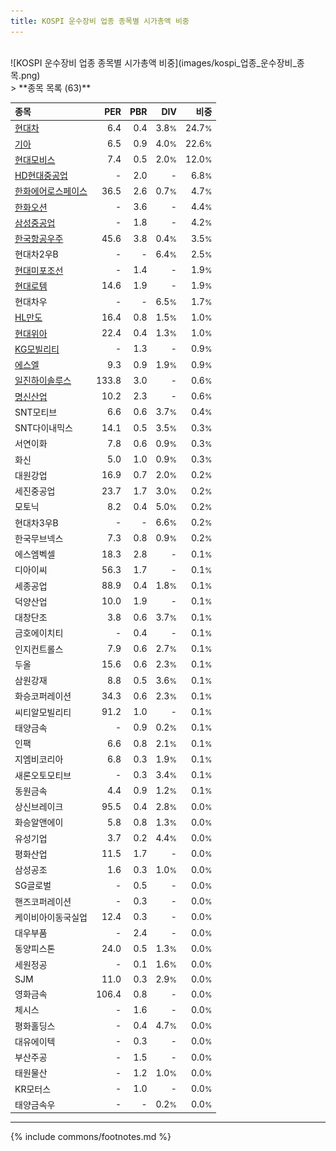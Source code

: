 ```yaml
---
title: KOSPI 운수장비 업종 종목별 시가총액 비중
---
```

<br>
![KOSPI 운수장비 업종 종목별 시가총액 비중](images/kospi_업종_운수장비_종목.png)
<br>
> **종목 목록 (63)**<a id="list"></a>

| **종목** | **PER** | **PBR** | **DIV** | **비중** |
| :------- | ------: | ------: | ------: | -------: |
| [현대차](/005380/) | 6.4 | 0.4 | 3.8<small>%</small> | 24.7<small>%</small> |
| [기아](/000270/) | 6.5 | 0.9 | 4.0<small>%</small> | 22.6<small>%</small> |
| [현대모비스](/012330/) | 7.4 | 0.5 | 2.0<small>%</small> | 12.0<small>%</small> |
| [HD현대중공업](/329180/) | - | 2.0 | - | 6.8<small>%</small> |
| [한화에어로스페이스](/012450/) | 36.5 | 2.6 | 0.7<small>%</small> | 4.7<small>%</small> |
| [한화오션](/042660/) | - | 3.6 | - | 4.4<small>%</small> |
| [삼성중공업](/010140/) | - | 1.8 | - | 4.2<small>%</small> |
| [한국항공우주](/047810/) | 45.6 | 3.8 | 0.4<small>%</small> | 3.5<small>%</small> |
| 현대차2우B | - | - | 6.4<small>%</small> | 2.5<small>%</small> |
| [현대미포조선](/010620/) | - | 1.4 | - | 1.9<small>%</small> |
| [현대로템](/064350/) | 14.6 | 1.9 | - | 1.9<small>%</small> |
| 현대차우 | - | - | 6.5<small>%</small> | 1.7<small>%</small> |
| [HL만도](/204320/) | 16.4 | 0.8 | 1.5<small>%</small> | 1.0<small>%</small> |
| [현대위아](/011210/) | 22.4 | 0.4 | 1.3<small>%</small> | 1.0<small>%</small> |
| [KG모빌리티](/003620/) | - | 1.3 | - | 0.9<small>%</small> |
| [에스엘](/005850/) | 9.3 | 0.9 | 1.9<small>%</small> | 0.9<small>%</small> |
| [일진하이솔루스](/271940/) | 133.8 | 3.0 | - | 0.6<small>%</small> |
| [명신산업](/009900/) | 10.2 | 2.3 | - | 0.6<small>%</small> |
| SNT모티브 | 6.6 | 0.6 | 3.7<small>%</small> | 0.4<small>%</small> |
| SNT다이내믹스 | 14.1 | 0.5 | 3.5<small>%</small> | 0.3<small>%</small> |
| 서연이화 | 7.8 | 0.6 | 0.9<small>%</small> | 0.3<small>%</small> |
| 화신 | 5.0 | 1.0 | 0.9<small>%</small> | 0.3<small>%</small> |
| 대원강업 | 16.9 | 0.7 | 2.0<small>%</small> | 0.2<small>%</small> |
| 세진중공업 | 23.7 | 1.7 | 3.0<small>%</small> | 0.2<small>%</small> |
| 모토닉 | 8.2 | 0.4 | 5.0<small>%</small> | 0.2<small>%</small> |
| 현대차3우B | - | - | 6.6<small>%</small> | 0.2<small>%</small> |
| 한국무브넥스 | 7.3 | 0.8 | 0.9<small>%</small> | 0.2<small>%</small> |
| 에스엠벡셀 | 18.3 | 2.8 | - | 0.1<small>%</small> |
| 디아이씨 | 56.3 | 1.7 | - | 0.1<small>%</small> |
| 세종공업 | 88.9 | 0.4 | 1.8<small>%</small> | 0.1<small>%</small> |
| 덕양산업 | 10.0 | 1.9 | - | 0.1<small>%</small> |
| 대창단조 | 3.8 | 0.6 | 3.7<small>%</small> | 0.1<small>%</small> |
| 금호에이치티 | - | 0.4 | - | 0.1<small>%</small> |
| 인지컨트롤스 | 7.9 | 0.6 | 2.7<small>%</small> | 0.1<small>%</small> |
| 두올 | 15.6 | 0.6 | 2.3<small>%</small> | 0.1<small>%</small> |
| 삼원강재 | 8.8 | 0.5 | 3.6<small>%</small> | 0.1<small>%</small> |
| 화승코퍼레이션 | 34.3 | 0.6 | 2.3<small>%</small> | 0.1<small>%</small> |
| 씨티알모빌리티 | 91.2 | 1.0 | - | 0.1<small>%</small> |
| 태양금속 | - | 0.9 | 0.2<small>%</small> | 0.1<small>%</small> |
| 인팩 | 6.6 | 0.8 | 2.1<small>%</small> | 0.1<small>%</small> |
| 지엠비코리아 | 6.8 | 0.3 | 1.9<small>%</small> | 0.1<small>%</small> |
| 새론오토모티브 | - | 0.3 | 3.4<small>%</small> | 0.1<small>%</small> |
| 동원금속 | 4.4 | 0.9 | 1.2<small>%</small> | 0.1<small>%</small> |
| 상신브레이크 | 95.5 | 0.4 | 2.8<small>%</small> | 0.0<small>%</small> |
| 화승알앤에이 | 5.8 | 0.8 | 1.3<small>%</small> | 0.0<small>%</small> |
| 유성기업 | 3.7 | 0.2 | 4.4<small>%</small> | 0.0<small>%</small> |
| 평화산업 | 11.5 | 1.7 | - | 0.0<small>%</small> |
| 삼성공조 | 1.6 | 0.3 | 1.0<small>%</small> | 0.0<small>%</small> |
| SG글로벌 | - | 0.5 | - | 0.0<small>%</small> |
| 핸즈코퍼레이션 | - | 0.3 | - | 0.0<small>%</small> |
| 케이비아이동국실업 | 12.4 | 0.3 | - | 0.0<small>%</small> |
| 대우부품 | - | 2.4 | - | 0.0<small>%</small> |
| 동양피스톤 | 24.0 | 0.5 | 1.3<small>%</small> | 0.0<small>%</small> |
| 세원정공 | - | 0.1 | 1.6<small>%</small> | 0.0<small>%</small> |
| SJM | 11.0 | 0.3 | 2.9<small>%</small> | 0.0<small>%</small> |
| 영화금속 | 106.4 | 0.8 | - | 0.0<small>%</small> |
| 체시스 | - | 1.6 | - | 0.0<small>%</small> |
| 평화홀딩스 | - | 0.4 | 4.7<small>%</small> | 0.0<small>%</small> |
| 대유에이텍 | - | 0.3 | - | 0.0<small>%</small> |
| 부산주공 | - | 1.5 | - | 0.0<small>%</small> |
| 태원물산 | - | 1.2 | 1.0<small>%</small> | 0.0<small>%</small> |
| KR모터스 | - | 1.0 | - | 0.0<small>%</small> |
| 태양금속우 | - | - | 0.2<small>%</small> | 0.0<small>%</small> |

---
{% include commons/footnotes.md %}